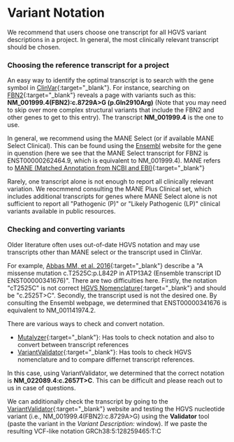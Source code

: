 # Variant Notation

We recommend that users choose one transcript for all HGVS variant descriptions in a project. In general, the most clinically relevant transcript should be chosen.


### Choosing the reference transcript for a project

An easy way to identify the optimal transcript is to search with the gene symbol in [ClinVar](https://www.ncbi.nlm.nih.gov/clinvar/){:target="_blank"}. For instance, searching on [FBN2](https://www.ncbi.nlm.nih.gov/clinvar/?term=FBN2%5Bgene%5D&redir=gene){:target="_blank"} reveals a page with variants such as this: **NM_001999.4(FBN2):c.8729A>G (p.Gln2910Arg)** (Note that you may need to skip over more complex structural variants that include the FBN2 and other genes to get to this entry). The transcript **NM_001999.4** is the one to use.

In general, we recommend using the MANE Select (or if available MANE Select Clinical).
This can be found using the [Ensembl](https://www.ensembl.org/Homo_sapiens/Gene/Summary?db=core;g=ENSG00000138829;r=5:128257909-128659185) website for the gene in quenstion (here we see that the MANE Select transcript for FBN2 is ENST00000262464.9, which is equivalent to NM_001999.4). MANE refers to [MANE (Matched Annotation from NCBI and EBI)](https://www.ncbi.nlm.nih.gov/refseq/MANE/){:target="_blank"}

Rarely, one transcript alone is not enough to report all clinically relevant variation. We reocmmend consulting the MANE Plus Clinical set, which includes additional transcripts for genes where MANE Select alone is not sufficient to report all "Pathogenic (P)" or "Likely Pathogenic (LP)" clinical variants available in public resources.

### Checking and converting variants

Older literature often uses out-of-date HGVS notation and may use transcripts other than MANE select or the transcript used in ClinVar.


For example, [Abbas MM, et al. 2016](https://pubmed.ncbi.nlm.nih.gov/30713959/){:target="_blank"} describe a "A missense mutation c.T2525C:p.L842P in ATP13A2 (Ensemble transcript ID ENST00000341676)". There are two difficulties here. Firstly, the notation "cT2525C" is not correct [HGVS Nomenclature](https://hgvs-nomenclature.org/stable/){:target="_blank"} and should be "c.2525T>C". Secondly, the transcript used is not the desired one. By consulting the Ensembl webpage, we determined that ENST00000341676 is equivalent to NM_001141974.2.

There are various ways to check and convert notation.

- [Mutalyzer](https://mutalyzer.nl/){:target="_blank"}: Has tools to check notation and also to convert between transcript references
- [VariantValidator](https://variantvalidator.org/){:target="_blank"}: Has tools to check HGVS nomenclature and to compare differnet transcript references.

In this case, using VariantValidator, we determined that the correct notation is **NM_022089.4:c.2657T>C**. This can be difficult and please reach out to us in case of questions.




We can additionally check the transcript by going to the [VariantValidator](https://variantvalidator.org/){:target="_blank"} website and testing the HGVS nucleotide variant (i.e., NM_001999.4(FBN2):c.8729A>G) using the  **Validator** tool (paste the variant in the *Variant Description:* window). If we paste the resulting VCF-like notation GRCh38:5:128259465:T:C